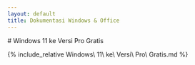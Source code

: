 ```yaml
---
layout: default
title: Dokumentasi Windows & Office
---
```


<div class="tab-content" data-tab="windows">
# Windows 11 ke Versi Pro Gratis

{% include_relative Windows\ 11\ ke\ Versi\ Pro\ Gratis.md %}
</div>

<div class="tab-content" data-tab="office" style="display:none">
# Panduan Mengunduh dan Menginstal Microsoft Office

{% include_relative Panduan\ Mengunduh\ dan\ Menginstal\ Microsoft\ Office.md %}
</div>
